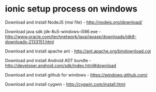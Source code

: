 ionic setup process on windows
================

Download and install NodeJS (msi file) - http://nodejs.org/download/

Download java sdk jdk-8u5-windows-i586.exe - http://www.oracle.com/technetwork/java/javase/downloads/jdk8-downloads-2133151.html

Download and install apache ant - http://ant.apache.org/bindownload.cgi

Download and install Android ADT bundle - http://developer.android.com/sdk/index.html#download

Download and install github for windows - https://windows.github.com/

Download and install cygwin - http://cygwin.com/install.html
